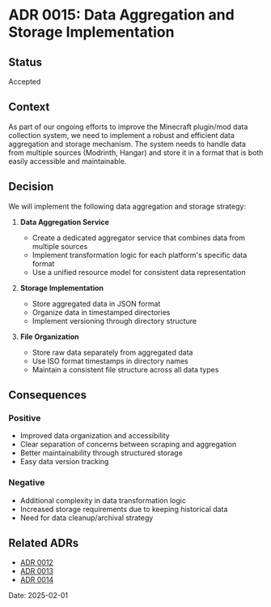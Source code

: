 # ADR 0015: Data Aggregation and Storage Implementation

## Status
Accepted

## Context
As part of our ongoing efforts to improve the Minecraft plugin/mod data collection system, we need to implement a robust and efficient data aggregation and storage mechanism. The system needs to handle data from multiple sources (Modrinth, Hangar) and store it in a format that is both easily accessible and maintainable.

## Decision
We will implement the following data aggregation and storage strategy:

1. **Data Aggregation Service**
   - Create a dedicated aggregator service that combines data from multiple sources
   - Implement transformation logic for each platform's specific data format
   - Use a unified resource model for consistent data representation

2. **Storage Implementation**
   - Store aggregated data in JSON format
   - Organize data in timestamped directories
   - Implement versioning through directory structure

3. **File Organization**
   - Store raw data separately from aggregated data
   - Use ISO format timestamps in directory names
   - Maintain a consistent file structure across all data types

## Consequences
### Positive
- Improved data organization and accessibility
- Clear separation of concerns between scraping and aggregation
- Better maintainability through structured storage
- Easy data version tracking

### Negative
- Additional complexity in data transformation logic
- Increased storage requirements due to keeping historical data
- Need for data cleanup/archival strategy

## Related ADRs
- [ADR 0012](./0012-resource-type-expansion.md)
- [ADR 0013](./0013-codebase-restructuring.md)
- [ADR 0014](./0014-testing-and-quality-assurance.md)

Date: 2025-02-01